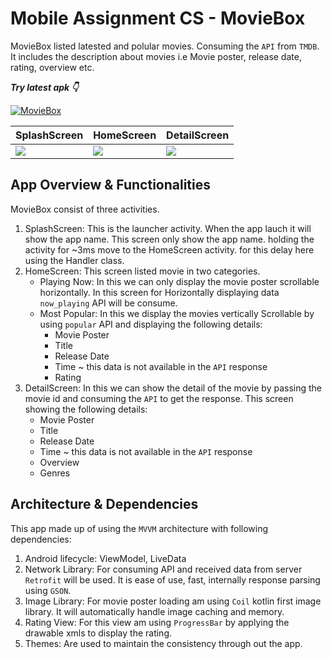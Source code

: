# Mobile Assignment CS - MovieBox
MovieBox listed latested and polular movies. Consuming the `API` from `TMDB`. It includes the description about movies i.e Movie poster, release date, rating, overview etc.

_**Try latest apk 👇**_

[![MovieBox](https://img.shields.io/badge/MovieBox-APK-black.svg?style=for-the-badge&logo=android)](https://gitlab.com/athariqbal009/cs-mobile-assignment/uploads/d5a91ab552b089721a6ef50cf8ebd930/app-release.apk)

SplashScreen | HomeScreen | DetailScreen
--- | --- | --- |
![](https://gitlab.com/athariqbal009/cs-mobile-assignment/uploads/ab51ee44e082359e0753f93e92ec6624/Screenshot_2021-06-22-11-52-01-83_a35e1787587fb8fa24c2e255ba40229b_1_.jpg) | ![](https://gitlab.com/athariqbal009/cs-mobile-assignment/uploads/ca36c4c6b2e23f8b329ed906d461bd3e/Screenshot_2021-06-22-11-52-09-18_a35e1787587fb8fa24c2e255ba40229b_1_.jpg) | ![](https://gitlab.com/athariqbal009/cs-mobile-assignment/uploads/d92b1f321e4fd488503d5fab9cc8ba4b/Screenshot_2021-06-22-11-52-14-40_a35e1787587fb8fa24c2e255ba40229b_1_.jpg)

## App Overview & Functionalities
MovieBox consist of three activities.
1. SplashScreen: This is the launcher activity. When the app lauch it will show the app name. This screen only show the app name. holding the activity for ~3ms move to the HomeScreen activity. for this delay here using the Handler class.
2. HomeScreen: This screen listed movie in two categories.
   * Playing Now: In this we can only display the movie poster scrollable horizontally. In this screen for Horizontally displaying data `now_playing` API will be consume.
   * Most Popular: In this we display the movies vertically Scrollable by using `popular` API and displaying the following details:
     * Movie Poster
     * Title
     * Release Date
     * Time ~ this data is not available in the `API` response
     * Rating
3. DetailScreen: In this we can show the detail of the movie by passing the movie id and consuming the `API` to get the response. This screen showing the following details:
   * Movie Poster
   * Title
   * Release Date
   * Time ~ this data is not available in the `API` response
   * Overview
   * Genres

## Architecture & Dependencies
This app made up of using the `MVVM` architecture with following dependencies:
1. Android lifecycle: ViewModel, LiveData 
2. Network Library: For consuming API and received data from server `Retrofit` will be used. It is ease of use, fast, internally response parsing using `GSON`.
3. Image Library: For movie poster loading am using `Coil` kotlin first image library. It will automatically handle image caching and memory.
4. Rating View: For this view am using `ProgressBar` by applying the drawable xmls to display the rating.
5. Themes: Are used to maintain the consistency through out the app. 
